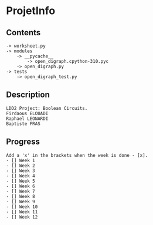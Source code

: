 # ProjetInfo


## Contents
    -> worksheet.py
    -> modules
        -> __pycache__
            -> open_digraph.cpython-310.pyc
        -> open_digraph.py
    -> tests
        -> open_digraph_test.py


## Description
    LDD2 Project: Boolean Circuits.
    Firdaous ELOUADI
    Raphael LEONARDI
    Baptiste PRAS


## Progress
    Add a 'x' in the brackets when the week is done - [x].
    - [] Week 1 
    - [] Week 2
    - [] Week 3
    - [] Week 4
    - [] Week 5
    - [] Week 6
    - [] Week 7
    - [] Week 8
    - [] Week 9
    - [] Week 10
    - [] Week 11
    - [] Week 12

